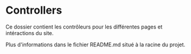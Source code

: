 # Controllers

Ce dossier contient les contrôleurs pour les différentes pages et intéractions du site.

Plus d'informations dans le fichier README.md situé à la racine du projet.